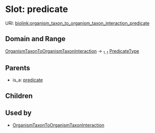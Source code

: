
# Slot: predicate




URI: [biolink:organism_taxon_to_organism_taxon_interaction_predicate](https://w3id.org/biolink/vocab/organism_taxon_to_organism_taxon_interaction_predicate)


## Domain and Range

[OrganismTaxonToOrganismTaxonInteraction](OrganismTaxonToOrganismTaxonInteraction.md) &#8594;  <sub>1..1</sub> [PredicateType](types/PredicateType.md)

## Parents

 *  is_a: [predicate](predicate.md)

## Children


## Used by

 * [OrganismTaxonToOrganismTaxonInteraction](OrganismTaxonToOrganismTaxonInteraction.md)
